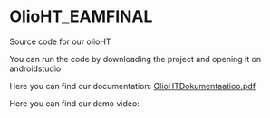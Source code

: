 # OlioHT_EAMFINAL
Source code for our olioHT 

You can run the code by downloading the project and opening it on androidstudio

Here you can find our documentation: 
[OlioHTDokumentaatioo.pdf](https://github.com/aRakkolainen/OlioHT_EAMFINAL/files/8612943/OlioHTDokumentaatioo.pdf)

Here you can find our demo video:
